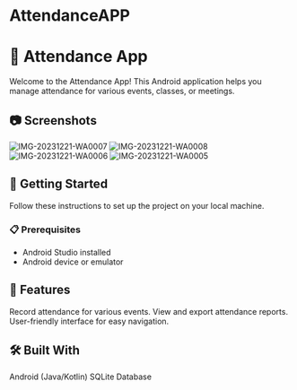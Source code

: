 # AttendanceAPP
# 📱 Attendance App

Welcome to the Attendance App! This Android application helps you manage attendance for various events, classes, or meetings.
## 📷 Screenshots
![IMG-20231221-WA0007](https://github.com/samiksha1503/AttendanceAPP/assets/131444629/a8e9d02d-2cbd-4850-99a1-3c0e21d0f0f8)
![IMG-20231221-WA0008](https://github.com/samiksha1503/AttendanceAPP/assets/131444629/e9821350-c8b7-460f-adab-cdf8864ed53c)
![IMG-20231221-WA0006](https://github.com/samiksha1503/AttendanceAPP/assets/131444629/d2531f94-eba0-483b-996d-81cb2ed2697e)
![IMG-20231221-WA0005](https://github.com/samiksha1503/AttendanceAPP/assets/131444629/2f2e37d2-becf-417e-8fb7-2c9e5560533a)

## 🚀 Getting Started

Follow these instructions to set up the project on your local machine.

### 📋 Prerequisites

- Android Studio installed
- Android device or emulator
## 📝 Features
Record attendance for various events.
View and export attendance reports.
User-friendly interface for easy navigation.

## 🛠️ Built With
Android (Java/Kotlin)
SQLite Database
